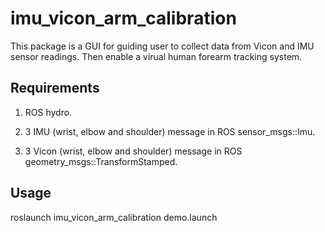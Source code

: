# imu_vicon_arm_calibration
This package is a GUI for guiding user to collect data from Vicon and IMU sensor readings.  Then enable a virual human forearm
tracking system.

## Requirements
1) ROS hydro.

2) 3 IMU (wrist, elbow and shoulder) message in ROS sensor_msgs::Imu.

3) 3 Vicon (wrist, elbow and shoulder) message in ROS geometry_msgs::TransformStamped.

## Usage
roslaunch imu_vicon_arm_calibration demo.launch
